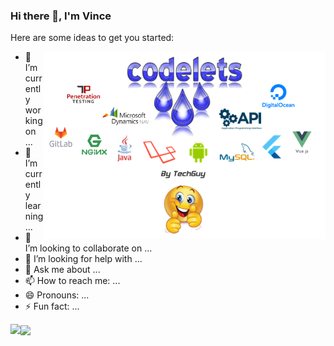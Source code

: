 ### Hi there 👋, I'm Vince

Here are some ideas to get you started:

<img align="right" height="300em" src="https://github.com/dev-techguy/TechGuy/blob/master/techguy.png" />


- 🔭 I’m currently working on ...
- 🌱 I’m currently learning ...
- 👯 I’m looking to collaborate on ...
- 🤔 I’m looking for help with ...
- 💬 Ask me about ...
- 📫 How to reach me: ...
- 😄 Pronouns: ...
- ⚡ Fun fact: ...


<img align="center" height="180em" src="https://github-readme-stats.vercel.app/api/top-langs/?username=dev-techguy&layout=compact&theme=radical" />
<img align="left" height="180em" src="https://github-readme-stats.vercel.app/api?username=jobvinny&show_icons=true&theme=radical" />

